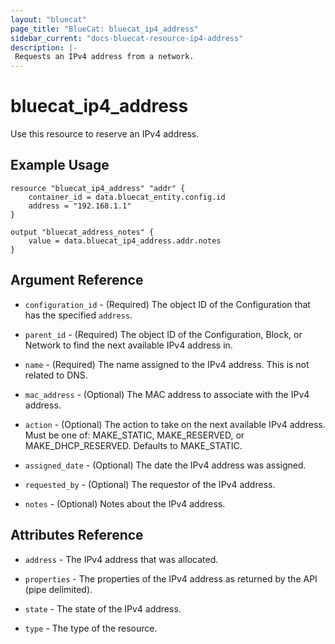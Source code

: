 ```yaml
---
layout: "bluecat"
page_title: "BlueCat: bluecat_ip4_address"
sidebar_current: "docs-bluecat-resource-ip4-address"
description: |-
 Requests an IPv4 address from a network.
---
```


# bluecat\_ip4\_address

Use this resource to reserve an IPv4 address.

## Example Usage

```hcl
resource "bluecat_ip4_address" "addr" {
    container_id = data.bluecat_entity.config.id
    address = "192.168.1.1"
}

output "bluecat_address_notes" {
    value = data.bluecat_ip4_address.addr.notes
}
```

## Argument Reference

* `configuration_id` - (Required) The object ID of the Configuration that has the specified `address`.

* `parent_id` - (Required) The object ID of the Configuration, Block, or Network to find the next available
  IPv4 address in.

* `name` - (Required) The name assigned to the IPv4 address.  This is not related to DNS.
  
* `mac_address` - (Optional) The MAC address to associate with the IPv4 address.

* `action` - (Optional) The action to take on the next available IPv4 address.  Must be one of:
  MAKE_STATIC, MAKE_RESERVED, or MAKE_DHCP_RESERVED.  Defaults to MAKE_STATIC.

* `assigned_date` - (Optional) The date the IPv4 address was assigned.

* `requested_by` - (Optional) The requestor of the IPv4 address.

* `notes` -  (Optional) Notes about the IPv4 address.

## Attributes Reference

* `address` -  The IPv4 address that was allocated.

* `properties` -  The properties of the IPv4 address as returned by the API (pipe delimited).

* `state` - The state of the IPv4 address.

* `type` - The type of the resource.
